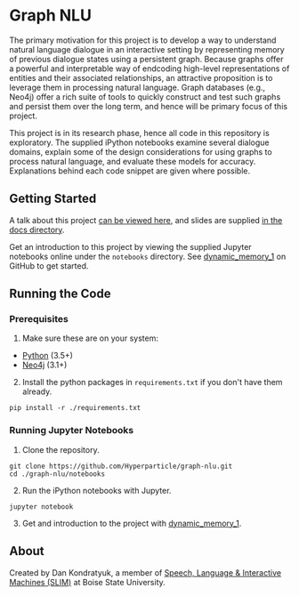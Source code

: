 # Graph NLU

The primary motivation for this project is to develop a way to understand natural language dialogue in an interactive setting by representing memory of previous dialogue states using a persistent graph. Because graphs offer a powerful and interpretable way of endcoding high-level representations of entities and their associated relationships, an attractive proposition is to leverage them in processing natural language. Graph databases (e.g., Neo4j) offer a rich suite of tools to quickly construct and test such graphs and persist them over the long term, and hence will be primary focus of this project.

This project is in its research phase, hence all code in this repository is exploratory. The supplied iPython notebooks examine several dialogue domains, explain some of the design considerations for using graphs to process natural language,   and evaluate these models for accuracy. Explanations behind each code snippet are given where possible.

## Getting Started

A talk about this project [can be viewed here](https://www.youtube.com/watch?v=mTCqQ2e08Q8), and slides are supplied [in the docs directory](docs/Graph%20NLU-%20Natural%20Language%20Understanding%20with%20Python%20and%20Neo4j.pdf).

Get an introduction to this project by viewing the supplied Jupyter notebooks online under the `notebooks` directory. See [dynamic_memory_1](notebooks/dynamic_memory_1.ipynb) on GitHub to get started.

## Running the Code

### Prerequisites

1. Make sure these are on your system:
- [Python](https://www.python.org/downloads/) (3.5+)
- [Neo4j](https://neo4j.com/download/community-edition/) (3.1+)

2. Install the python packages in `requirements.txt` if you don't have them already.

```
pip install -r ./requirements.txt
```

### Running Jupyter Notebooks

1. Clone the repository.
```
git clone https://github.com/Hyperparticle/graph-nlu.git
cd ./graph-nlu/notebooks
```

2. Run the iPython notebooks with Jupyter.
```
jupyter notebook
```

3. Get and introduction to the project with [dynamic_memory_1](notebooks/dynamic_memory_1.ipynb).

## About

Created by Dan Kondratyuk, a member of [Speech, Language & Interactive Machines (SLIM)](http://coen.boisestate.edu/slim/) at Boise State University.
